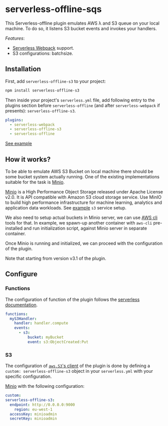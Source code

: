 # serverless-offline-sqs

This Serverless-offline plugin emulates AWS λ and S3 queue on your local machine. To do so, it listens S3 bucket events and invokes your handlers.

_Features_:

- [Serverless Webpack](https://github.com/serverless-heaven/serverless-webpack/) support.
- S3 configurations: batchsize.

## Installation

First, add `serverless-offline-s3` to your project:

```sh
npm install serverless-offline-s3
```

Then inside your project's `serverless.yml` file, add following entry to the plugins section before `serverless-offline` (and after `serverless-webpack` if presents): `serverless-offline-s3`.

```yml
plugins:
  - serverless-webpack
  - serverless-offline-s3
  - serverless-offline
```

[See example](../../tests/serverless-plugins-integration/README.md#s3)

## How it works?

To be able to emulate AWS S3 Bucket on local machine there should be some bucket system actually running. One of the existing implementations suitable for the task is [Minio](https://github.com/minio/minio).

[Minio](https://github.com/minio/minio) is a High Performance Object Storage released under Apache License v2.0. It is API compatible with Amazon S3 cloud storage service. Use MinIO to build high performance infrastructure for machine learning, analytics and application data workloads. See [example](../serverless-offline-sqs-integration/docker-compose.yml) `s3` service setup.

We also need to setup actual buckets in Minio server, we can use [AWS cli](https://aws.amazon.com/cli/) tools for that. In example, we spawn-up another container with `aws-cli` pre-installed and run initialization script, against Minio server in separate container.

Once Minio is running and initialized, we can proceed with the configuration of the plugin.

Note that starting from version v3.1 of the plugin.

## Configure

### Functions

The configuration of function of the plugin follows the [serverless documentation](https://serverless.com/framework/docs/providers/aws/events/s3/).

```yml
functions:
  myS3Handler:
    handler: handler.compute
    events:
      - s3:
          bucket: myBucket
          event: s3:ObjectCreated:Put
```

### S3

The configuration of [`aws.S3`'s client](https://docs.aws.amazon.com/AWSJavaScriptSDK/latest/AWS/S3.html#constructor-property) of the plugin is done by defining a `custom: serverless-offline-s3` object in your `serverless.yml` with your specific configuration.

[Minio](https://github.com/minio/minio) with the following configuration:

```yml
custom:
serverless-offline-s3:
  endpoint: http://0.0.0.0:9000
    region: eu-west-1
  accessKey: minioadmin
  secretKey: minioadmin
```
